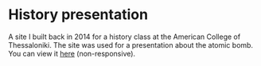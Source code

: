 # History presentation

A site I built back in 2014 for a history class at the
American College of Thessaloniki. The site was used for a presentation about the
atomic bomb. You can view it [here](https://paschalissk.github.io/history-presentation/)
(non-responsive).
